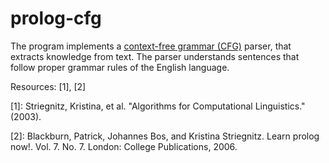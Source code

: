 # prolog-cfg
The program implements a  [context-free grammar (CFG)](https://en.wikipedia.org/wiki/Context-free_grammar) parser, that extracts knowledge from text.
The parser understands sentences that follow proper grammar rules of the English language.

Resources: [1], [2]

[1]: Striegnitz, Kristina, et al. "Algorithms for Computational Linguistics." (2003).

[2]: Blackburn, Patrick, Johannes Bos, and Kristina Striegnitz. Learn prolog now!. Vol. 7. No. 7. London: College Publications, 2006.
